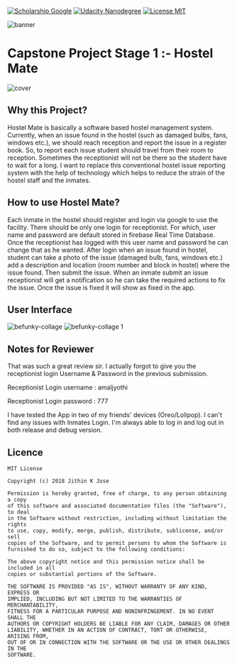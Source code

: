 [![Scholarship Google](https://img.shields.io/badge/scholarship-Google-brightgreen.svg)](https://in.udacity.com/google-india-scholarships)
[![Udacity Nanodegree](https://img.shields.io/badge/Udacity-Nanodegree-blue.svg)](https://in.udacity.com/course/android-developer-nanodegree-by-google--nd801)
[![License MIT](https://img.shields.io/github/license/mashape/apistatus.svg)](https://github.com/Jithin-Jude/Nanodegree_Hostel-Mate/blob/master/LICENSE) 

![banner](https://user-images.githubusercontent.com/20029287/46324719-881b4680-c612-11e8-92b6-5bb5882b2abd.jpg)

# Capstone Project Stage 1 :- Hostel Mate

![cover](https://user-images.githubusercontent.com/20029287/45880101-75a83e00-bdc4-11e8-8415-429d2af7067d.JPG)

Why this Project?
-
Hostel Mate is basically a software based hostel management system. Currently, when an issue
found in the hostel (such as damaged bulbs, fans, windows etc.), we should reach
reception and report the issue in a register book. So, to report each issue student should travel
from their room to reception. Sometimes the receptionist will not be there so the student have to
wait for a long. I want to replace this conventional hostel issue reporting system with the help of
technology which helps to reduce the strain of the hostel staff and the inmates.

How to use Hostel Mate?
-
Each inmate in the hostel should register and login via google to use the facility. There should
be only one login for receptionist. For which, user name and password are default stored in firebase Real Time Database. Once the receptionist has logged with this user name and
password he can change that as he wanted.
After login when an issue found in hostel, student can take a photo of the issue (damaged bulb,
fans, windows etc.) add a description and location (room number and block in hostel) where the
issue found. Then submit the issue.
When an inmate submit an issue receptionist will get a notification so he can take the required
actions to fix the issue. Once the issue is fixed it will show as fixed in the app.

User Interface
-
![befunky-collage](https://user-images.githubusercontent.com/20029287/45881004-75f60880-bdc7-11e8-8be2-1384ceb71f5b.jpg)
![befunky-collage 1](https://user-images.githubusercontent.com/20029287/45881007-7b535300-bdc7-11e8-873d-fcdaa66026d0.jpg)

Notes for Reviewer
-
That was such a great review sir. I actually forgot to give you the receptionist login Username & Password in the previous submission.

Receptionist Login username : amaljyothi

Receptionist Login password : 777

I have tested the App in two of my friends' devices (Oreo/Lolipop). I can't find any issues with Inmates Login. I'm always able to log in and log out in both release and debug version.

Licence
-
```
MIT License

Copyright (c) 2018 Jithin K Jose

Permission is hereby granted, free of charge, to any person obtaining a copy
of this software and associated documentation files (the "Software"), to deal
in the Software without restriction, including without limitation the rights
to use, copy, modify, merge, publish, distribute, sublicense, and/or sell
copies of the Software, and to permit persons to whom the Software is
furnished to do so, subject to the following conditions:

The above copyright notice and this permission notice shall be included in all
copies or substantial portions of the Software.

THE SOFTWARE IS PROVIDED "AS IS", WITHOUT WARRANTY OF ANY KIND, EXPRESS OR
IMPLIED, INCLUDING BUT NOT LIMITED TO THE WARRANTIES OF MERCHANTABILITY,
FITNESS FOR A PARTICULAR PURPOSE AND NONINFRINGEMENT. IN NO EVENT SHALL THE
AUTHORS OR COPYRIGHT HOLDERS BE LIABLE FOR ANY CLAIM, DAMAGES OR OTHER
LIABILITY, WHETHER IN AN ACTION OF CONTRACT, TORT OR OTHERWISE, ARISING FROM,
OUT OF OR IN CONNECTION WITH THE SOFTWARE OR THE USE OR OTHER DEALINGS IN THE
SOFTWARE.
```
